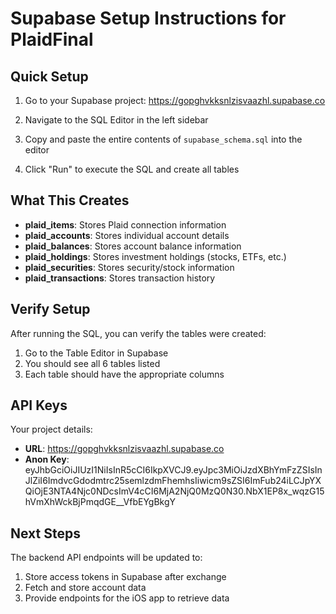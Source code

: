 # Supabase Setup Instructions for PlaidFinal

## Quick Setup

1. Go to your Supabase project: https://gopghvkksnlzisvaazhl.supabase.co

2. Navigate to the SQL Editor in the left sidebar

3. Copy and paste the entire contents of `supabase_schema.sql` into the editor

4. Click "Run" to execute the SQL and create all tables

## What This Creates

- **plaid_items**: Stores Plaid connection information
- **plaid_accounts**: Stores individual account details
- **plaid_balances**: Stores account balance information
- **plaid_holdings**: Stores investment holdings (stocks, ETFs, etc.)
- **plaid_securities**: Stores security/stock information
- **plaid_transactions**: Stores transaction history

## Verify Setup

After running the SQL, you can verify the tables were created:

1. Go to the Table Editor in Supabase
2. You should see all 6 tables listed
3. Each table should have the appropriate columns

## API Keys

Your project details:
- **URL**: https://gopghvkksnlzisvaazhl.supabase.co
- **Anon Key**: eyJhbGciOiJIUzI1NiIsInR5cCI6IkpXVCJ9.eyJpc3MiOiJzdXBhYmFzZSIsInJlZiI6ImdvcGdodmtrc25semlzdmFhemhsIiwicm9sZSI6ImFub24iLCJpYXQiOjE3NTA4Njc0NDcsImV4cCI6MjA2NjQ0MzQ0N30.NbX1EP8x_wqzG15hVmXhWckBjPmqdGE__VfbEYgBkgY

## Next Steps

The backend API endpoints will be updated to:
1. Store access tokens in Supabase after exchange
2. Fetch and store account data
3. Provide endpoints for the iOS app to retrieve data 